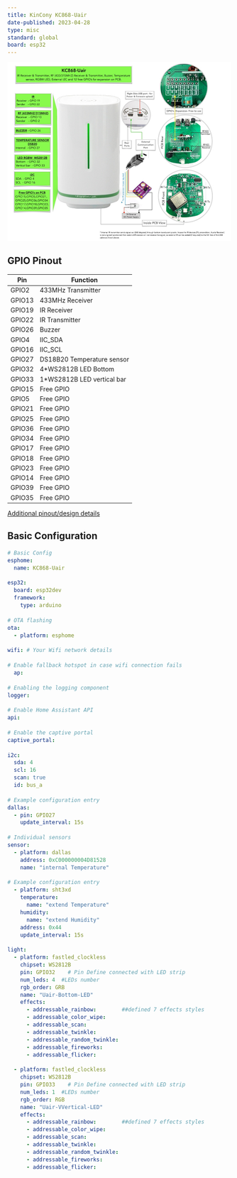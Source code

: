 ```yaml
---
title: KinCony KC868-Uair
date-published: 2023-04-28
type: misc
standard: global
board: esp32
---
```


![Product](kc868-uair.jpg "Product Image")

## GPIO Pinout

| Pin    | Function                   |
| ------ | ---------------------------|
| GPIO2  | 433MHz Transmitter         |
| GPIO13 | 433MHz Receiver            |
| GPIO19 | IR Receiver                |
| GPIO22 | IR Transmitter             |
| GPIO26 | Buzzer                     |
| GPIO4  | IIC_SDA                    |
| GPIO16 | IIC_SCL                    |
| GPIO27 | DS18B20 Temperature sensor |
| GPIO32 | 4*WS2812B LED Bottom       |
| GPIO33 | 1*WS2812B LED vertical bar |
| GPIO15 | Free GPIO                  |
| GPIO5  | Free GPIO                  |
| GPIO21 | Free GPIO                  |
| GPIO25 | Free GPIO                  |
| GPIO36 | Free GPIO                  |
| GPIO34 | Free GPIO                  |
| GPIO17 | Free GPIO                  |
| GPIO18 | Free GPIO                  |
| GPIO23 | Free GPIO                  |
| GPIO14 | Free GPIO                  |
| GPIO39 | Free GPIO                  |
| GPIO35 | Free GPIO                  |

[Additional pinout/design details](https://www.kincony.com/esp32-wifi-temperatur)

## Basic Configuration

```yaml
# Basic Config
esphome:
  name: KC868-Uair

esp32:
  board: esp32dev
  framework:
    type: arduino
  
# OTA flashing
ota:
  - platform: esphome

wifi: # Your Wifi network details
  
# Enable fallback hotspot in case wifi connection fails  
  ap:

# Enabling the logging component
logger:

# Enable Home Assistant API
api:

# Enable the captive portal
captive_portal:

i2c:
  sda: 4
  scl: 16
  scan: true
  id: bus_a

# Example configuration entry
dallas:
  - pin: GPIO27
    update_interval: 15s

# Individual sensors
sensor:
  - platform: dallas
    address: 0xC000000004D81528
    name: "internal Temperature"

# Example configuration entry
  - platform: sht3xd
    temperature:
      name: "extend Temperature"
    humidity:
      name: "extend Humidity"
    address: 0x44
    update_interval: 15s

light:
  - platform: fastled_clockless
    chipset: WS2812B
    pin: GPIO32    # Pin Define connected with LED strip
    num_leds: 4  #LEDs number
    rgb_order: GRB
    name: "Uair-Bottom-LED"
    effects:
      - addressable_rainbow:        ##defined 7 effects styles
      - addressable_color_wipe:
      - addressable_scan:
      - addressable_twinkle:
      - addressable_random_twinkle:
      - addressable_fireworks:
      - addressable_flicker:

  - platform: fastled_clockless
    chipset: WS2812B
    pin: GPIO33    # Pin Define connected with LED strip
    num_leds: 1  #LEDs number
    rgb_order: RGB
    name: "Uair-VVertical-LED"
    effects:
      - addressable_rainbow:        ##defined 7 effects styles
      - addressable_color_wipe:
      - addressable_scan:
      - addressable_twinkle:
      - addressable_random_twinkle:
      - addressable_fireworks:
      - addressable_flicker:
```
